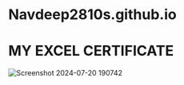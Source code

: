 # Navdeep2810s.github.io
# MY EXCEL CERTIFICATE
![Screenshot 2024-07-20 190742](https://github.com/user-attachments/assets/aee5d19d-ee0e-42f7-80a2-9f8cb23e968e)

